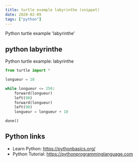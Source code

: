 ```yaml
---
title: turtle example labyrinthe (snippet)
date: 2020-02-09
tags: ["python"]
---
```

Python turtle example 'labyrinthe'


## python labyrinthe

Python turtle example: labyrinthe

```python
from turtle import *

longueur = 10

while longueur <= 250:
    forward(longueur)
    left(90)
    forward(longueur)
    left(90)
    longueur = longueur + 10

done()

```

## Python links

- Learn Python: https://pythonbasics.org/
- Python Tutorial: https://pythonprogramminglanguage.com
